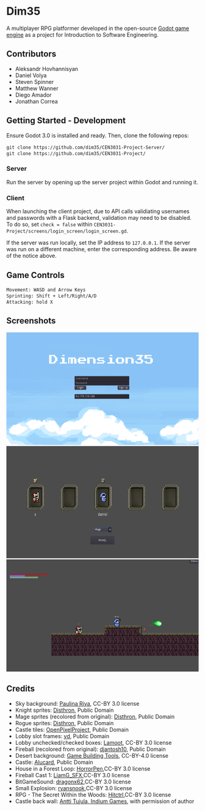 # Dim35
A multiplayer RPG platformer developed in the open-source [Godot game engine](https://godotengine.org/) as a project for Introduction to Software Engineering.

## Contributors
- Aleksandr Hovhannisyan
- Daniel Volya
- Steven Spinner
- Matthew Wanner
- Diego Amador
- Jonathan Correa

## Getting Started - Development
Ensure Godot 3.0 is installed and ready. Then, clone the following repos:
```
git clone https://github.com/dim35/CEN3031-Project-Server/
git clone https://github.com/dim35/CEN3031-Project/
```
### Server
Run the server by opening up the server project within Godot and running it.

### Client
When launching the client project, due to API calls validiating usernames and passwords with a Flask backend, validation may need to be disabled. To do so, set `check = false` within `CEN3031-Project/screens/login_screen/login_screen.gd`.

If the server was run locally, set the IP address to `127.0.0.1`. If the server was run on a different machine, enter the corresponding address. Be aware of the notice above.

## Game Controls
```
Movement: WASD and Arrow Keys
Sprinting: Shift + Left/Right/A/D
Attacking: hold X
```

## Screenshots
![Login](assets/screenshots/login.png)
![Lobby](assets/screenshots/lobby.png)
![In Game](assets/screenshots/ingame.png)

## Credits
- Sky background: [Paulina Riva](https://opengameart.org/content/sky-background), CC-BY 3.0 license
- Knight sprites: [Disthron](https://opengameart.org/content/classic-knight-animated), Public Domain
- Mage sprites (recolored from original): [Disthron](https://opengameart.org/content/mr-necromancer-man-animated), Public Domain
- Rogue sprites: [Disthron](https://opengameart.org/content/mr-knife-guy-animated), Public Domain
- Castle tiles: [OpenPixelProject](https://openpixelproject.itch.io/opp2017castle), Public Domain
- Lobby slot frames: [yd](https://opengameart.org/content/gui-windows-constructor), Public Domain
- Lobby unchecked/checked boxes: [Lamoot](https://opengameart.org/content/rpg-gui-construction-kit-v10), CC-BY 3.0 license
- Fireball (recolored from original): [djantosh10](https://opengameart.org/content/fireballs), Public Domain
- Desert background: [Game Building Tools](http://www.gamebuildingtools.com/product/desert-parallax-background/), CC-BY-4.0 license
- Castle: [Alucard](https://opengameart.org/content/castle-2d), Public Domain
- House in a Forest Loop: [HorrorPen](https://opengameart.org/users/horrorpen),CC-BY 3.0 license
- Fireball Cast 1: [LiamG_SFX](https://freesound.org/people/LiamG_SFX/),CC-BY 3.0 license
- BitGameSound: [dragonx62](https://freesound.org/people/dragonx62/),CC-BY 3.0 license
- Small Explosion: [ryansnook](https://freesound.org/people/ryansnook/),CC-BY 3.0 license
- RPG - The Secret Within the Woods: [Hitctrl](https://opengameart.org/users/hitctrl),CC-BY 3.0 license
- Castle back wall: [Antti Tujula, Indium Games](https://blog.indiumgames.fi/2014/08/06/creating-level-2d-game/), with permission of author
